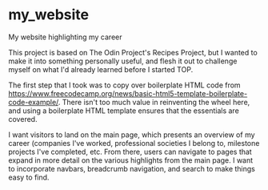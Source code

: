 # my_website
My website highlighting my career

This project is based on The Odin Project's Recipes Project, but I wanted to make it into something personally useful, and flesh it out to challenge myself on what I'd already learned before I started TOP.

The first step that I took was to copy over boilerplate HTML code from https://www.freecodecamp.org/news/basic-html5-template-boilerplate-code-example/.  There isn't too much value in reinventing the wheel here, and using a boilerplate HTML template ensures that the essentials are covered.

I want visitors to land on the main page, which presents an overview of my career (companies I've worked, professional societies I belong to, milestone projects I've completed, etc.  From there, users can navigate to pages that expand in more detail on the various highlights from the main page.  I want to incorporate navbars, breadcrumb navigation, and search to make things easy to find.

